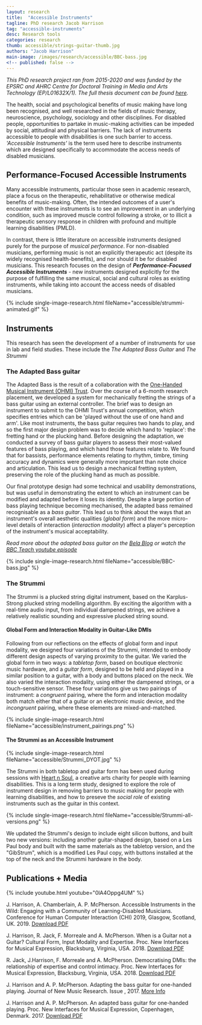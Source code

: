 ```yaml
---
layout: research
title:  "Accessible Instruments"
tagline: PhD research Jacob Harrison
tag: "accessible-instruments"
desc: Research tools
categories: research
thumb: accessible/strings-guitar-thumb.jpg
authors: "Jacob Harrison"
main-image: /images/research/accessible/BBC-bass.jpg
<!-- published: false -->
---
```


*This PhD research project ran from 2015-2020 and was funded by the EPSRC and AHRC Centre for Doctoral Training in Media and Arts Technology (EP/L01632X/1). The full thesis document can be found [here](http://instrumentslab.org/data/jacob/jtfh-thesis.pdf).*


The health, social and psychological benefits of music making have long been recognised, and well researched in the fields of music therapy, neuroscience, psychology, sociology and other disciplines.
For disabled people, opportunities to partake in music-making activities can be impeded by social, attitudinal and physical barriers.
The lack of instruments accessible to people with disabilities is one such barrier to access.
*'Accessible Instruments'* is the term used here to describe instruments which are designed specifically to accommodate the access needs of disabled musicians.

## Performance-Focused Accessible Instruments

Many accessible instruments, particular those seen in academic research, place a focus on the therapeutic, rehabilitative or otherwise medical benefits of music-making.
Often, the intended outcomes of a user's encounter with these instruments is to see an improvement in an underlying condition, such as improved muscle control following a stroke, or to illicit a therapeutic sensory response in children with profound and multiple learning disabilities (PMLD).

In contrast, there is little literature on accessible instruments designed purely for the purpose of *musical performance*.
For non-disabled musicians, performing music is not an explicitly therapeutic act (despite its widely recognised health-benefits), and nor should it be for disabled musicians.
This research focuses on the design of ***Performance-Focused Accessible Instruments*** - new instruments designed explicitly for the purpose of fulfilling the same musical, social and cultural roles as existing instruments, while taking into account the access needs of disabled musicians.

{% include single-image-research.html fileName="accessible/strummi-animated.gif" %}

## Instruments

This research has seen the development of a number of instruments for use in lab and field studies.
These include the *The Adapted Bass Guitar* and *The Strummi*

### The Adapted Bass guitar

The Adapted Bass is the result of a collaboration with the [One-Handed Musical Instrument (OHMI) Trust](https://www.ohmi.org.uk/).
Over the course of a 6-month research placement, we developed a system for mechanically fretting the strings of a bass guitar using an external controller.
The brief was to design an instrument to submit to the OHMI Trust's annual competition, which specifies entries which can be 'played without the use of one hand and arm'.
Like most instruments, the bass guitar requires two hands to play, and so the first major design problem was to decide which hand to 'replace': the fretting hand or the plucking hand.
Before designing the adaptation, we conducted a survey of bass guitar players to assess their most-valued features of bass playing, and which hand those features relate to.
We found that for bassists, performance elements relating to rhythm, timbre, timing accuracy and dynamics were generally more important than note choice and articulation.
This lead us to design a mechanical fretting system, preserving the role of the plucking hand as much as possible.

Our final prototype design had some technical and usability demonstrations, but was useful in demonstrating the extent to which an instrument can be modified and adapted before it loses its identity.
Despite a large portion of bass playing technique becoming mechanised, the adapted bass remained recognisable as a *bass guitar*.
This lead us to think about the ways that an instrument's overall aesthetic qualities (*global form*) and the more micro-level details of interaction (*interaction modality*) affect a player's perception of the instrument's  musical acceptability.

*Read more about the adapted bass guitar on the [Bela Blog](https://blog.bela.io/2017/02/01/making-the-one-handed-bass-with-bela/) or watch the [BBC Teach youtube episode](https://www.youtube.com/watch?v=0lA4Oppg4UM)*

{% include single-image-research.html fileName="accessible/BBC-bass.jpg" %}

### The Strummi

The Strummi is a plucked string digital instrument, based on the Karplus-Strong plucked string modelling algorithm.
By exciting the algorithm with a real-time audio input, from individual dampened strings, we achieve a relatively realistic sounding and expressive plucked string sound.

#### Global Form and Interaction Modality in Guitar-Like DMIs

Following from our reflections on the effects of global form and input modality, we designed four variations of the Strummi, intended to embody different design aspects of varying proximity to the guitar.
We varied the global form in two ways: a *tabletop form*, based on boutique electronic music hardware, and a *guitar form*, designed to be held and played in a similar position to a guitar, with a body and buttons placed on the neck.
We also varied the interaction modality, using either the dampened strings, or a touch-sensitive sensor.
These four variations give us two pairings of instrument: a *congruent* pairing, where the form and interaction modality both match either that of a guitar or an electronic music device, and the *incongruent* pairing, where these elements are mixed-and-matched.

{% include single-image-research.html fileName="accessible/instrument_pairings.png" %}

#### The Strummi as an Accessible Instrument

{% include single-image-research.html fileName="accessible/Strummi_DYOT.jpg" %}

The Strummi in both tabletop and guitar form has been used during sessions with [Heart n Soul](http://www.heartnsoul.co.uk/), a creative arts charity for people with learning disabilities.
This is a long term study, designed to explore the role of instrument design in removing barriers to music making for people with learning disabilities, and how to preseve the *social role* of existing instruments such as the guitar in this context.

{% include single-image-research.html fileName="accessible/Strummi-all-versions.png" %}

We updated the Strummi's design to include eight silicon buttons, and built two new versions: including another guitar-shaped design, based on a Les Paul body and built with the same materials as the tabletop version, and the "GibStrum", which is a modified Les Paul copy, with buttons installed at the top of the neck and the Strummi hardware in the body.

## Publications + Media

{% include youtube.html youtube="0lA4Oppg4UM" %}

J. Harrison, A. Chamberlain, A. P. McPherson. Accessible Instruments in the Wild: Engaging with a Community of Learning-Disabled Musicians. Conference for Human Computer Interaction (CHI) 2019, Glasgow, Scotland, UK. 2019.
[Download PDF](https://dl.acm.org/citation.cfm?id=3313037)

J. Harrison, R. Jack, F. Morreale and A. McPherson. When is a Guitar not a Guitar? Cultural Form, Input Modality and Expertise. Proc. New Interfaces for Musical Expression, Blacksburg, Virginia, USA. 2018.
[Download PDF](http://www.eecs.qmul.ac.uk/~andrewm/jharrison_nime2018.pdf)

R. Jack, J.Harrison, F. Morreale and A. McPherson. Democratising DMIs: the relationship of expertise and control intimacy. Proc. New Interfaces for Musical Expression, Blacksburg, Virginia, USA. 2018.
[Download PDF](https://www.researchgate.net/publication/324390561_Democratising_DMIs_the_relationship_of_expertise_and_control_intimacy)

J. Harrison and A. P. McPherson. Adapting the bass guitar for one-handed playing. Journal of New Music Research. Issue , 2017.
[More Info](https://www.tandfonline.com/doi/abs/10.1080/09298215.2017.1340485)

J. Harrison and A. P. McPherson. An adapted bass guitar for one-handed playing. Proc. New Interfaces for Musical Expression, Copenhagen, Denmark. 2017.
[Download PDF](http://homes.create.aau.dk/dano/nime17/papers/0102/paper0102.pdf)
